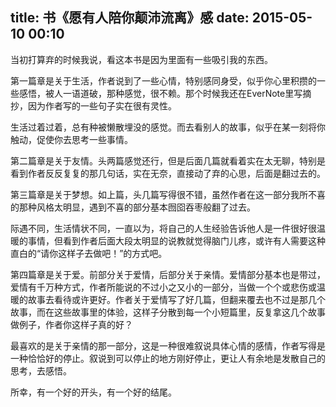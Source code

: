 title: 书《愿有人陪你颠沛流离》感
date: 2015-05-10 00:10
---

当初打算弃的时候我说，看这本书是因为里面有一些吸引我的东西。

第一篇章是关于生活，作者说到了一些心情，特别感同身受，似乎你心里积攒的一些感悟，被人一语道破，那种感觉，很不赖。那个时候我还在EverNote里写摘抄，因为作者写的一些句子实在很有灵性。

生活过着过着，总有种被懒散埋没的感觉。而去看别人的故事，似乎在某一刻将你触动，促使你去思考一些事情。

第二篇章是关于友情。头两篇感觉还行，但是后面几篇就看着实在太无聊，特别是看到作者反反复复的那几句话，实在无奈，直接动了弃的心思，后面是翻过去的。

第三篇章是关于梦想。如上篇，头几篇写得很不错，虽然作者在这一部分我所不喜的那种风格太明显，遇到不喜的部分基本囫囵吞枣般翻了过去。

际遇不同，生活情状不同，一直以为，将自己的人生经验告诉他人是一件很好很温暖的事情，但看到作者后面大段太明显的说教就觉得脑门儿疼，或许有人需要这种直白的“请你这样子去做吧！”的方式吧。

第四篇章是关于爱。前部分关于爱情，后部分关于亲情。爱情部分基本也是带过，爱情有千万种方式，作者所能说的不过小之又小的一部分，当做一个个或悲伤或温暖的故事去看待或许更好。作者关于爱情写了好几篇，但翻来覆去也不过是那几个故事，而在这些故事里的体验，这样子分散到每一个小短篇里，反复拿这几个故事做例子，作者你这样子真的好？

最喜欢的是关于亲情的那一部分，这是一种很难叙说具体心情的感情，作者写得是一种恰恰好的停止。叙说到可以停止的地方刚好停止，更让人有余地是发散自己的思考，去感悟。

所幸，有一个好的开头，有一个好的结尾。
